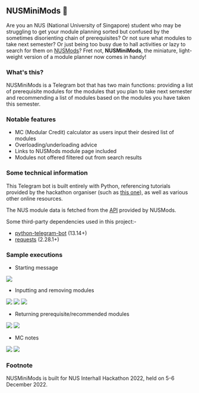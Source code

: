 ## NUSMiniMods 📕

Are you an NUS (National University of Singapore) student who may be struggling to get your module planning sorted but confused by the sometimes disorienting chain of prerequisites? Or not sure what modules to take next semester? Or just being too busy due to hall activities or lazy to search for them on [NUSMods](https://nusmods.com/)? Fret not, **NUSMiniMods**, the miniature, light-weight version of a module planner now comes in handy!

### What's this?

NUSMiniMods is a Telegram bot that has two main functions: providing a list of prerequisite modules for the modules that you plan to take next semester and recommending a list of modules based on the modules you have taken this semester.

### Notable features

- MC (Modular Credit) calculator as users input their desired list of modules
- Overloading/underloading advice
- Links to NUSMods module page included
- Modules not offered filtered out from search results

### Some technical information

This Telegram bot is built entirely with Python, referencing tutorials provided by the hackathon organiser (such as [this one](https://www.youtube.com/watch?v=zdH48PQddZ0)), as well as various other online resources.

The NUS module data is fetched from the [API](https://api.nusmods.com/v2/) provided by NUSMods.

Some third-party dependencies used in this project:-
- [python-telegram-bot](https://python-telegram-bot.org/) (13.14+)
- [requests](https://requests.readthedocs.io/en/latest/) (2.28.1+)

### Sample executions

- Starting message

![](./screenshots/start.png)

- Inputting and removing modules

![](./screenshots/empty.png) 
![](./screenshots/input.png) 
![](./screenshots/remove.png)

- Returning prerequisite/recommended modules

![](./screenshots/prereq.png)
![](./screenshots/recomm.png)

- MC notes

![](./screenshots/justnice.png)
![](./screenshots/overload.png)

### Footnote

NUSMiniMods is built for NUS Interhall Hackathon 2022, held on 5-6 December 2022.


